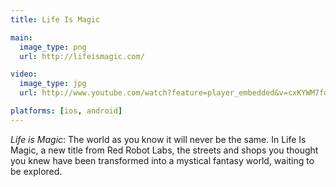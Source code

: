 ```yaml
---
title: Life Is Magic

main:
  image_type: png
  url: http://lifeismagic.com/

video:
  image_type: jpg
  url: http://www.youtube.com/watch?feature=player_embedded&v=cxKYWM7fdKo

platforms: [ios, android]
---
```

*Life is Magic*: The world as you know it will never be the same. In Life Is Magic, a new title from Red Robot Labs, the streets and shops you thought you knew have been transformed into a mystical fantasy world, waiting to be explored.